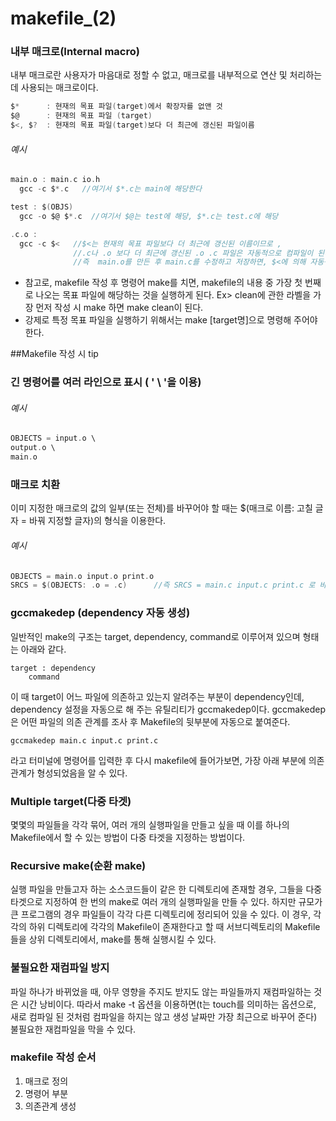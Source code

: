 # makefile_(2)

### 내부 매크로(Internal macro)
내부 매크로란 사용자가 마음대로 정할 수 없고, 매크로를 내부적으로 연산 및 처리하는데 사용되는 매크로이다.
~~~c
$*      : 현재의 목표 파일(target)에서 확장자를 없앤 것
$@      : 현재의 목표 파일 (target)
$<, $?  : 현재의 목표 파일(target)보다 더 최근에 갱신된 파일이름
~~~

###### 예시
~~~c
main.o : main.c io.h
  gcc -c $*.c   //여기서 $*.c는 main에 해당한다
~~~
~~~c
test : $(OBJS)
  gcc -o $@ $*.c  //여기서 $@는 test에 해당, $*.c는 test.c에 해당
~~~
~~~c
.c.o :
  gcc -c $<   //$<는 현재의 목표 파일보다 더 최근에 갱신된 이름이므로 ,
              //.c나 .o 보다 더 최근에 갱신된 .o .c 파일은 자동적으로 컴파일이 된다.
              //즉  main.o를 만든 후 main.c를 수정하고 저장하면, $<에 의해 자동적으로 새롭게 컴파일.
~~~

* 참고로, makefile 작성 후 명령어 make를 치면, makefile의 내용 중 가장 첫 번째로 나오는 목표 파일에 해당하는 것을 실행하게 된다. Ex> clean에 관한 라벨을 가장 먼저 작성 시 make 하면 make clean이 된다.
* 강제로 특정 목표 파일을 실행하기 위해서는 make [target명]으로 명령해 주어야 한다.

##Makefile 작성 시 tip
### 긴 명령어를 여러 라인으로 표시 (  ' \   '을 이용)
###### 예시
 ~~~c
OBJECTS = input.o \
output.o \
main.o
 ~~~

### 매크로 치환
 이미 지정한 매크로의 값의 일부(또는 전체)를 바꾸어야 할 때는 $(매크로 이름: 고칠 글자 = 바꿔 지정할 글자)의 형식을 이용한다.
 ###### 예시
 ~~~c
OBJECTS = main.o input.o print.o
SRCS = $(OBJECTS: .o = .c)      //즉 SRCS = main.c input.c print.c 로 바뀐다.
 ~~~

### gccmakedep (dependency 자동 생성)

일반적인 make의 구조는 target, dependency, command로 이루어져 있으며 형태는 아래와 같다.
```
target : dependency
    command
```
이 때 target이 어느 파일에 의존하고 있는지 알려주는 부분이 dependency인데, dependency 설정을 자동으로 해 주는 유틸리티가 gccmakedep이다. gccmakedep은 어떤 파일의 의존 관계를 조사 후 Makefile의 뒷부분에 자동으로 붙여준다.

```
gccmakedep main.c input.c print.c

```
라고 터미널에 명령어를 입력한 후 다시 makefile에 들어가보면, 가장 아래 부분에 의존관계가 형성되었음을 알 수 있다.

### Multiple target(다중 타겟)
몇몇의 파일들을 각각 묶어, 여러 개의 실행파일을 만들고 싶을 때 이를 하나의 Makefile에서 할 수 있는 방법이 다중 타겟을 지정하는 방법이다.

### Recursive make(순환 make)
실행 파일을 만들고자 하는 소스코드들이 같은 한 디렉토리에 존재할 경우, 그들을 다중 타겟으로 지정하여 한 번의 make로 여러 개의 실행파일을 만들 수 있다. 하지만 규모가 큰 프로그램의 경우 파일들이 각각 다른 디렉토리에 정리되어 있을 수 있다. 이 경우, 각각의 하위 디렉토리에 각각의 Makefile이 존재한다고 할 때 서브디렉토리의 Makefile들을 상위 디렉토리에서, make를 통해 실행시킬 수 있다.

### 불필요한 재컴파일 방지
파일 하나가 바뀌었을 때, 아무 영향을 주지도 받지도 않는 파일들까지 재컴파일하는 것은 시간 낭비이다. 따라서 make -t 옵션을 이용하면(t는 touch를 의미하는 옵션으로, 새로 컴파일 된 것처럼 컴파일을 하지는 않고 생성 날짜만 가장 최근으로 바꾸어 준다) 불필요한 재컴파일을 막을 수 있다.

### makefile 작성 순서
1. 매크로 정의
2. 명령어 부분
3. 의존관계 생성
